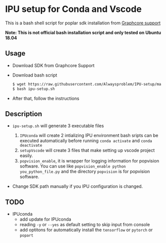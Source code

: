# IPU setup for Conda and Vscode

This is a bash shell script for poplar sdk installation from [Graphcore support](https://www.graphcore.ai/support)

**Note: This is not official bash installation script and only tested on Ubuntu 18.04**

## Usage

- Download SDK from Graphcore Support

- Download bash script

    ```bash
    $ wget https://raw.githubusercontent.com/Alwaysproblem/IPU-setup/main/ipu-setup.sh
    $ bash ipu-setup.sh
    ```

- After that, follow the instructions

## Description

- `ipu-setup.sh` will generate 3 executable files

    1. `IPUconda` will create 2 intializing IPU environment bash sripts can be executed automatically before running `conda activate` and `conda deactivate`
    2. `setupVscode` will create 3 files that make setting up vscode project easily.
    3. `popvision_enable`, it is wrapper for logging information for popvision software. You can use like `popvision_enable python you_python_file.py` and the directory `popvision` is for popvision software.  

- Change SDK path manually if you IPU configuration is changed.

## TODO

- IPUconda
  - add update for IPUconda
  - reading `-y` or `--yes` as default setting to skip input from console
  - add optitons for automatically install the `tensorflow` or `pytorch` or `popart`
